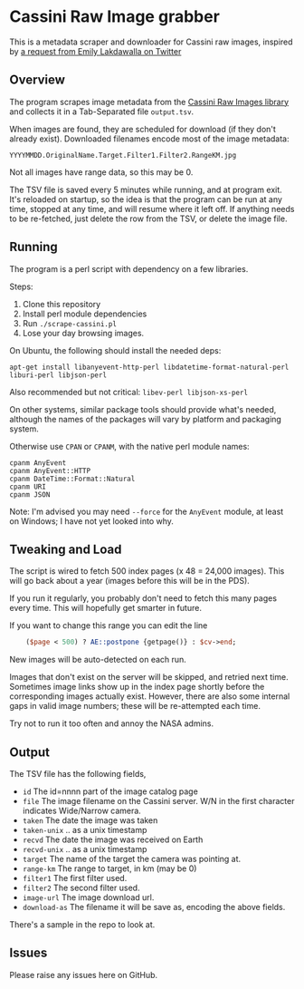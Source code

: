 # Cassini Raw Image grabber

This is a metadata scraper and downloader for Cassini raw images,
inspired by
[a request from Emily Lakdawalla on Twitter](https://twitter.com/elakdawalla/status/611023205155799040)

## Overview

The program scrapes image metadata from the
[Cassini Raw Images library](http://saturn.jpl.nasa.gov/photos/raw/)
and collects it in a Tab-Separated file `output.tsv`.

When images are found, they are scheduled for download (if they don't
already exist).  Downloaded filenames encode most of the image
metadata:

`YYYYMMDD.OriginalName.Target.Filter1.Filter2.RangeKM.jpg`

Not all images have range data, so this may be 0.

The TSV file is saved every 5 minutes while running, and at program
exit.  It's reloaded on startup, so the idea is that the program can
be run at any time, stopped at any time, and will resume where it left
off.  If anything needs to be re-fetched, just delete the row from the
TSV, or delete the image file.

## Running

The program is a perl script with dependency on a few libraries.

Steps:

1. Clone this repository
2. Install perl module dependencies
3. Run `./scrape-cassini.pl`
4. Lose your day browsing images.

On Ubuntu, the following should install the needed deps:

```
apt-get install libanyevent-http-perl libdatetime-format-natural-perl liburi-perl libjson-perl
```

Also recommended but not critical: `libev-perl libjson-xs-perl`

On other systems, similar package tools should provide what's needed,
although the names of the packages will vary by platform and packaging system.

Otherwise use `CPAN` or `CPANM`, with the native perl module names:
```
cpanm AnyEvent
cpanm AnyEvent::HTTP
cpanm DateTime::Format::Natural
cpanm URI
cpanm JSON
```

Note: I'm advised you may need `--force` for the `AnyEvent` module, 
at least on Windows; I have not yet looked into why.

## Tweaking and Load

The script is wired to fetch 500 index pages (x 48 = 24,000 images).
This will go back about a year (images before this will be in the
PDS).

If you run it regularly, you probably don't need to fetch this many
pages every time.  This will hopefully get smarter in future.

If you want to change this range you can edit the line

```perl
    ($page < 500) ? AE::postpone {getpage()} : $cv->end;
```

New images will be auto-detected on each run.

Images that don't exist on the server will be skipped, and retried
next time. Sometimes image links show up in the index page shortly
before the corresponding images actually exist. However, there are
also some internal gaps in valid image numbers; these will be
re-attempted each time.

Try not to run it too often and annoy the NASA admins.

## Output

The TSV file has the following fields, 

* `id` The id=nnnn part of the image catalog page
* `file` The image filename on the Cassini server.  W/N in the first
  character indicates Wide/Narrow camera.
* `taken` The date the image was taken
* `taken-unix` .. as a unix timestamp
* `recvd` The date the image was received on Earth
* `recvd-unix` .. as a unix timestamp
* `target` The name of the target the camera was pointing at.
* `range-km` The range to target, in km (may be 0)
* `filter1` The first filter used.
* `filter2` The second filter used.
* `image-url` The image download url.
* `download-as` The filename it will be save as, encoding the above fields.

There's a sample in the repo to look at.

## Issues

Please raise any issues here on GitHub.
